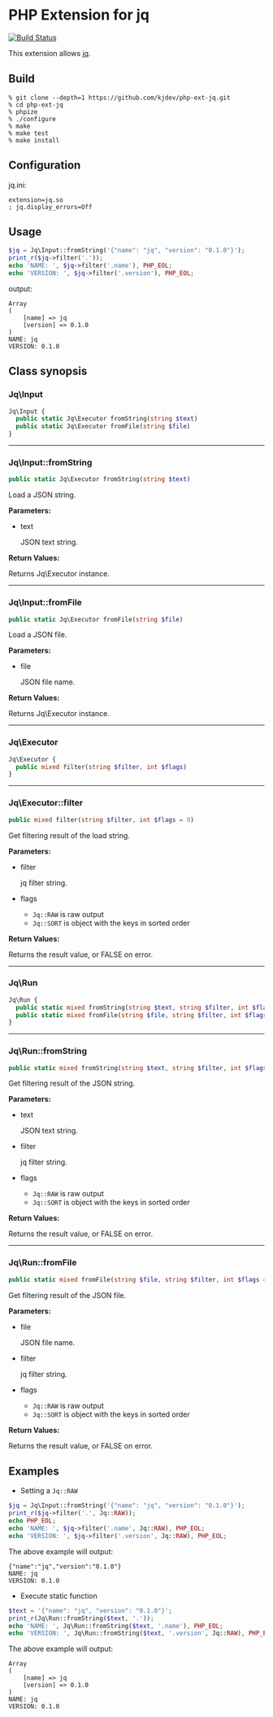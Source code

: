 # PHP Extension for jq

[![Build Status](https://secure.travis-ci.org/kjdev/php-ext-jq.png?branch=master)](http://travis-ci.org/kjdev/php-ext-jq)

This extension allows [jq](http://stedolan.github.io/jq).

## Build

```
% git clone --depth=1 https://github.com/kjdev/php-ext-jq.git
% cd php-ext-jq
% phpize
% ./configure
% make
% make test
% make install
```

## Configuration

jq.ini:

```
extension=jq.so
; jq.display_errors=Off
```

## Usage

``` php
$jq = Jq\Input::fromString('{"name": "jq", "version": "0.1.0"}');
print_r($jq->filter('.'));
echo 'NAME: ', $jq->filter('.name'), PHP_EOL;
echo 'VERSION: ', $jq->filter('.version'), PHP_EOL;
```

output:

```
Array
(
    [name] => jq
    [version] => 0.1.0
)
NAME: jq
VERSION: 0.1.0
```

## Class synopsis

### Jq\Input

``` php
Jq\Input {
  public static Jq\Executor fromString(string $text)
  public static Jq\Executor fromFile(string $file)
}
```

---

### Jq\Input::fromString

``` php
public static Jq\Executor fromString(string $text)
```

Load a JSON string.

**Parameters:**

* text

  JSON text string.

**Return Values:**

Returns Jq\Executor instance.

---

### Jq\Input::fromFile

``` php
public static Jq\Executor fromFile(string $file)
```

Load a JSON file.

**Parameters:**

* file

  JSON file name.

**Return Values:**

Returns Jq\Executor instance.

---

### Jq\Executor

``` php
Jq\Executor {
  public mixed filter(string $filter, int $flags)
}
```

---

### Jq\Executor::filter

``` php
public mixed filter(string $filter, int $flags = 0)
```

Get filtering result of the load string.

**Parameters:**

* filter

  jq filter string.

* flags

  - `Jq::RAW` is raw output
  - `Jq::SORT` is object with the keys in sorted order

**Return Values:**

Returns the result value, or FALSE on error.

---

### Jq\Run

``` php
Jq\Run {
  public static mixed fromString(string $text, string $filter, int $flags = 0)
  public static mixed fromFile(string $file, string $filter, int $flags = 0)
}
```

---

### Jq\Run::fromString

``` php
public static mixed fromString(string $text, string $filter, int $flags = 0)
```

Get filtering result of the JSON string.

**Parameters:**

* text

  JSON text string.

* filter

  jq filter string.

* flags

  - `Jq::RAW` is raw output
  - `Jq::SORT` is object with the keys in sorted order

**Return Values:**

Returns the result value, or FALSE on error.

---

### Jq\Run::fromFile

``` php
public static mixed fromFile(string $file, string $filter, int $flags = 0)
```

Get filtering result of the JSON file.

**Parameters:**

* file

  JSON file name.

* filter

  jq filter string.

* flags

  - `Jq::RAW` is raw output
  - `Jq::SORT` is object with the keys in sorted order

**Return Values:**

Returns the result value, or FALSE on error.

## Examples

* Setting a `Jq::RAW`

```php
$jq = Jq\Input::fromString('{"name": "jq", "version": "0.1.0"}');
print_r($jq->filter('.', Jq::RAW));
echo PHP_EOL;
echo 'NAME: ', $jq->filter('.name', Jq::RAW), PHP_EOL;
echo 'VERSION: ', $jq->filter('.version', Jq::RAW), PHP_EOL;
```

The above example will output:

```
{"name":"jq","version":"0.1.0"}
NAME: jq
VERSION: 0.1.0
```

* Execute static function

```php
$text = '{"name": "jq", "version": "0.1.0"}';
print_r(Jq\Run::fromString($text, '.'));
echo 'NAME: ', Jq\Run::fromString($text, '.name'), PHP_EOL;
echo 'VERSION: ', Jq\Run::fromString($text, '.version', Jq::RAW), PHP_EOL;
```

The above example will output:

```
Array
(
    [name] => jq
    [version] => 0.1.0
)
NAME: jq
VERSION: 0.1.0
```

